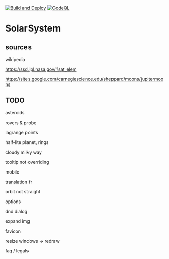 [![Build and Deploy](https://github.com/lebesnec/solar-system/actions/workflows/main.yml/badge.svg)](https://github.com/lebesnec/solar-system/actions/workflows/main.yml)
[![CodeQL](https://github.com/lebesnec/solar-system/actions/workflows/codeql-analysis.yml/badge.svg)](https://github.com/lebesnec/solar-system/actions/workflows/codeql-analysis.yml)

# SolarSystem

## sources

wikipedia

https://ssd.jpl.nasa.gov/?sat_elem

https://sites.google.com/carnegiescience.edu/sheppard/moons/jupitermoons

## TODO

asteroids

rovers & probe

lagrange points

half-lite planet, rings

cloudy milky way

tooltip not overriding

mobile

translation fr

orbit not straight

options

dnd dialog

expand img

favicon

resize windows -> redraw

faq / legals
